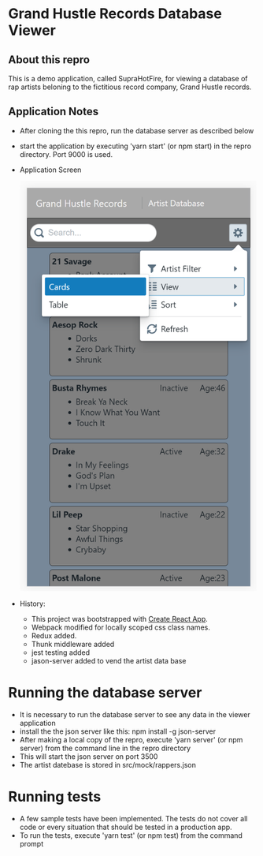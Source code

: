 # Grand Hustle Records Database Viewer

## About this repro
This is a demo application, called SupraHotFire, for viewing a database of rap artists beloning to the fictitious record company, Grand Hustle records.  

## Application Notes

- After cloning the this repro, run the database server as described below
- start the application by executing 'yarn start' (or npm start) in the repro directory.  Port 9000 is used.


- Application Screen 

    ![Screen Shot](/documentation/screen1.PNG?raw=true "Screen Shot")

    
 -  History:
    - This project was bootstrapped with [Create React App](https://github.com/facebook/create-react-app).
    - Webpack modified for locally scoped css class names.
    - Redux added. 
    - Thunk middleware added
    - jest testing added
    - jason-server added to vend the artist data base

# Running the database server
- It is necessary to run the database server to see any data in the viewer application 
- install the the json server like this:   npm install -g json-server
- After making a local copy of the repro, execute 'yarn server' (or npm server) from the command line in the repro directory
- This will start the json server on port 3500
- The artist datebase is stored in src/mock/rappers.json

# Running tests
- A few sample tests have been implemented.  The tests do not cover all code or every situation that should be tested in a production app. 
- To run the tests, execute 'yarn test' (or npm test) from the command prompt
